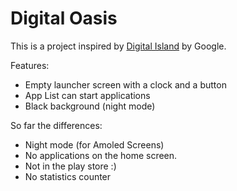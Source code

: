 Digital Oasis
=============

This is a project inspired by [Digital Island](https://experiments.withgoogle.com/desert-island) by Google.

Features:

* Empty launcher screen with a clock and a button
* App List can start applications
* Black background (night mode)

So far the differences:

* Night mode (for Amoled Screens)
* No applications on the home screen.
* Not in the play store :)
* No statistics counter